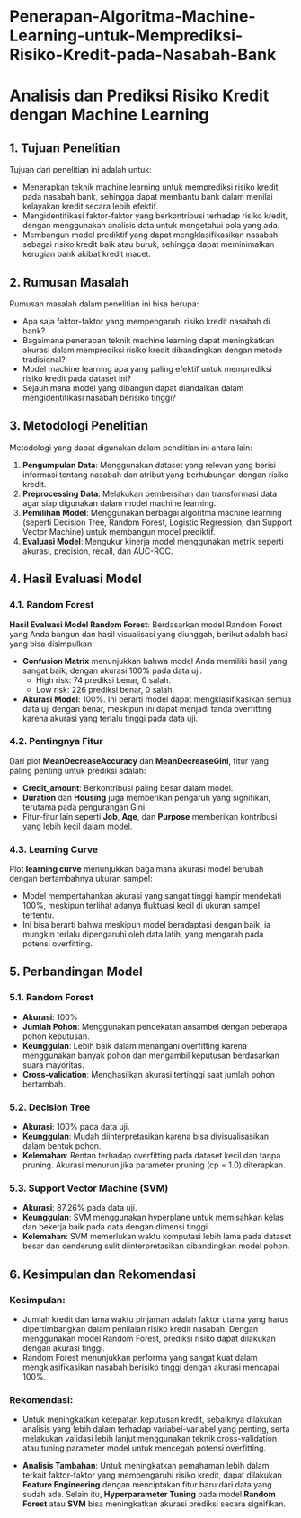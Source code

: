 # Penerapan-Algoritma-Machine-Learning-untuk-Memprediksi-Risiko-Kredit-pada-Nasabah-Bank
# Analisis dan Prediksi Risiko Kredit dengan Machine Learning

## 1. Tujuan Penelitian
Tujuan dari penelitian ini adalah untuk:

- Menerapkan teknik machine learning untuk memprediksi risiko kredit pada nasabah bank, sehingga dapat membantu bank dalam menilai kelayakan kredit secara lebih efektif.
- Mengidentifikasi faktor-faktor yang berkontribusi terhadap risiko kredit, dengan menggunakan analisis data untuk mengetahui pola yang ada.
- Membangun model prediktif yang dapat mengklasifikasikan nasabah sebagai risiko kredit baik atau buruk, sehingga dapat meminimalkan kerugian bank akibat kredit macet.

## 2. Rumusan Masalah
Rumusan masalah dalam penelitian ini bisa berupa:

- Apa saja faktor-faktor yang mempengaruhi risiko kredit nasabah di bank?
- Bagaimana penerapan teknik machine learning dapat meningkatkan akurasi dalam memprediksi risiko kredit dibandingkan dengan metode tradisional?
- Model machine learning apa yang paling efektif untuk memprediksi risiko kredit pada dataset ini?
- Sejauh mana model yang dibangun dapat diandalkan dalam mengidentifikasi nasabah berisiko tinggi?

## 3. Metodologi Penelitian
Metodologi yang dapat digunakan dalam penelitian ini antara lain:

1. **Pengumpulan Data**: Menggunakan dataset yang relevan yang berisi informasi tentang nasabah dan atribut yang berhubungan dengan risiko kredit.
2. **Preprocessing Data**: Melakukan pembersihan dan transformasi data agar siap digunakan dalam model machine learning.
3. **Pemilihan Model**: Menggunakan berbagai algoritma machine learning (seperti Decision Tree, Random Forest, Logistic Regression, dan Support Vector Machine) untuk membangun model prediktif.
4. **Evaluasi Model**: Mengukur kinerja model menggunakan metrik seperti akurasi, precision, recall, dan AUC-ROC.

## 4. Hasil Evaluasi Model

### 4.1. Random Forest
**Hasil Evaluasi Model Random Forest**:
Berdasarkan model Random Forest yang Anda bangun dan hasil visualisasi yang diunggah, berikut adalah hasil yang bisa disimpulkan:

- **Confusion Matrix** menunjukkan bahwa model Anda memiliki hasil yang sangat baik, dengan akurasi 100% pada data uji:
  - High risk: 74 prediksi benar, 0 salah.
  - Low risk: 226 prediksi benar, 0 salah.
- **Akurasi Model**: 100%. Ini berarti model dapat mengklasifikasikan semua data uji dengan benar, meskipun ini dapat menjadi tanda overfitting karena akurasi yang terlalu tinggi pada data uji.

### 4.2. Pentingnya Fitur
Dari plot **MeanDecreaseAccuracy** dan **MeanDecreaseGini**, fitur yang paling penting untuk prediksi adalah:

- **Credit_amount**: Berkontribusi paling besar dalam model.
- **Duration** dan **Housing** juga memberikan pengaruh yang signifikan, terutama pada pengurangan Gini.
- Fitur-fitur lain seperti **Job**, **Age**, dan **Purpose** memberikan kontribusi yang lebih kecil dalam model.

### 4.3. Learning Curve
Plot **learning curve** menunjukkan bagaimana akurasi model berubah dengan bertambahnya ukuran sampel:

- Model mempertahankan akurasi yang sangat tinggi hampir mendekati 100%, meskipun terlihat adanya fluktuasi kecil di ukuran sampel tertentu.
- Ini bisa berarti bahwa meskipun model beradaptasi dengan baik, ia mungkin terlalu dipengaruhi oleh data latih, yang mengarah pada potensi overfitting.

## 5. Perbandingan Model
### 5.1. Random Forest
- **Akurasi**: 100%
- **Jumlah Pohon**: Menggunakan pendekatan ansambel dengan beberapa pohon keputusan.
- **Keunggulan**: Lebih baik dalam menangani overfitting karena menggunakan banyak pohon dan mengambil keputusan berdasarkan suara mayoritas.
- **Cross-validation**: Menghasilkan akurasi tertinggi saat jumlah pohon bertambah.

### 5.2. Decision Tree
- **Akurasi**: 100% pada data uji.
- **Keunggulan**: Mudah diinterpretasikan karena bisa divisualisasikan dalam bentuk pohon.
- **Kelemahan**: Rentan terhadap overfitting pada dataset kecil dan tanpa pruning. Akurasi menurun jika parameter pruning (cp = 1.0) diterapkan.

### 5.3. Support Vector Machine (SVM)
- **Akurasi**: 87.26% pada data uji.
- **Keunggulan**: SVM menggunakan hyperplane untuk memisahkan kelas dan bekerja baik pada data dengan dimensi tinggi.
- **Kelemahan**: SVM memerlukan waktu komputasi lebih lama pada dataset besar dan cenderung sulit diinterpretasikan dibandingkan model pohon.

## 6. Kesimpulan dan Rekomendasi

### Kesimpulan:
- Jumlah kredit dan lama waktu pinjaman adalah faktor utama yang harus dipertimbangkan dalam penilaian risiko kredit nasabah. Dengan menggunakan model Random Forest, prediksi risiko dapat dilakukan dengan akurasi tinggi.
- Random Forest menunjukkan performa yang sangat kuat dalam mengklasifikasikan nasabah berisiko tinggi dengan akurasi mencapai 100%.

### Rekomendasi:
- Untuk meningkatkan ketepatan keputusan kredit, sebaiknya dilakukan analisis yang lebih dalam terhadap variabel-variabel yang penting, serta melakukan validasi lebih lanjut menggunakan teknik cross-validation atau tuning parameter model untuk mencegah potensi overfitting.

- **Analisis Tambahan**: Untuk meningkatkan pemahaman lebih dalam terkait faktor-faktor yang mempengaruhi risiko kredit, dapat dilakukan **Feature Engineering** dengan menciptakan fitur baru dari data yang sudah ada. Selain itu, **Hyperparameter Tuning** pada model **Random Forest** atau **SVM** bisa meningkatkan akurasi prediksi secara signifikan.
